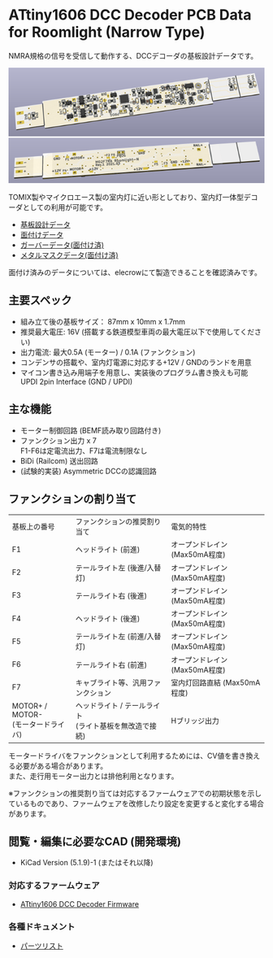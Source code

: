 # ATtiny1606 DCC Decoder PCB Data for Roomlight (Narrow Type)

NMRA規格の信号を受信して動作する、DCCデコーダの基板設計データです。

![PCB 3D Preview](image/m02f7ra-n-bottom.png)
![PCB 3D Preview](image/m02f7ra-n-top.png)

TOMIX製やマイクロエース製の室内灯に近い形としており、室内灯一体型デコーダとしての利用が可能です。

  * [基板設計データ](../RoomLightNarrow/KiCad)
  * [面付けデータ](../RoomLightNarrow/KiCad-Panelized)
  * [ガーバーデータ(面付け済)](../RoomLightNarrow/Gerber-Panelized)
  * [メタルマスクデータ(面付け済)](../RoomLightNarrow/Stencil-Panelized)
  
面付け済みのデータについては、elecrowにて製造できることを確認済みです。

## 主要スペック
  * 組み立て後の基板サイズ： 87mm x 10mm x 1.7mm
  * 推奨最大電圧: 16V (搭載する鉄道模型車両の最大電圧以下で使用してください)
  * 出力電流: 最大0.5A (モーター) / 0.1A (ファンクション)
  * コンデンサの搭載や、室内灯電源に対応する+12V / GNDのランドを用意
  * マイコン書き込み用端子を用意し、実装後のプログラム書き換えも可能<br>UPDI 2pin Interface (GND / UPDI)

## 主な機能
  * モーター制御回路 (BEMF読み取り回路付き)
  * ファンクション出力 x 7<br>F1-F6は定電流出力、F7は電流制限なし
  * BiDi (Railcom) 送出回路
  * (試験的実装) Asymmetric DCCの認識回路

## ファンクションの割り当て
<table>
  <tr>
    <td>基板上の番号</td>
    <td>ファンクションの推奨割り当て</td>
    <td>電気的特性</td>
  </tr>
  <tr>
    <td>F1</td>
    <td>ヘッドライト (前進)</td>
    <td>オープンドレイン (Max50mA程度)</td>
  </tr>
  <tr>
    <td>F2</td>
    <td>テールライト左 (後進/入替灯)</td>
    <td>オープンドレイン (Max50mA程度)</td>
  </tr>
  <tr>
    <td>F3</td>
    <td>テールライト右 (後進)</td>
    <td>オープンドレイン (Max50mA程度)</td>
  </tr>
  <tr>
    <td>F4</td>
    <td>ヘッドライト (後進)</td>
    <td>オープンドレイン (Max50mA程度)</td>
  </tr>
  <tr>
    <td>F5</td>
    <td>テールライト左 (前進/入替灯)</td>
    <td>オープンドレイン (Max50mA程度)</td>
  </tr>
  <tr>
    <td>F6</td>
    <td>テールライト右 (前進)</td>
    <td>オープンドレイン (Max50mA程度)</td>
  </tr>
  <tr>
    <td>F7</td>
    <td>キャブライト等、汎用ファンクション</td>
    <td>室内灯回路直結 (Max50mA程度)</td>
  </tr>
  <tr>
    <td>MOTOR+ / MOTOR-<br>(モータードライバ)</td>
    <td>ヘッドライト / テールライト<br>(ライト基板を無改造で接続)</td>
    <td>Hブリッジ出力</td>
  </tr>
</table>

モータードライバをファンクションとして利用するためには、CV値を書き換える必要がある場合があります。
<br>また、走行用モーター出力とは排他利用となります。

※ファンクションの推奨割り当ては対応するファームウェアでの初期状態を示しているものであり、ファームウェアを改修したり設定を変更すると変化する場合があります。

## 閲覧・編集に必要なCAD (開発環境)
  * KiCad Version (5.1.9)-1 (またはそれ以降)

### 対応するファームウェア
  * [ATtiny1606 DCC Decoder Firmware](https://github.com/ytsurui/dcc-decoder2-firmware)

### 各種ドキュメント
  * [パーツリスト](partslist-RoomlightNarrow.md)
